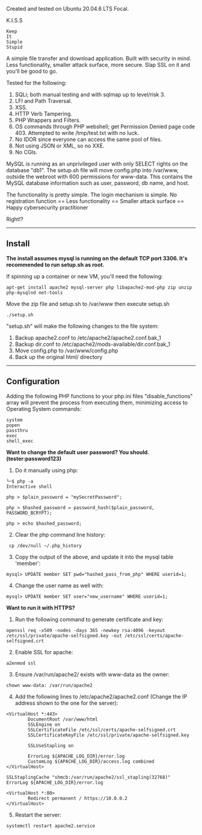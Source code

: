 Created and tested on Ubuntu 20.04.6 LTS Focal.

K.I.S.S
```
Keep
It
Simple
Stupid
```

A simple file transfer and download application. Built with security in mind. Less functionality, smaller attack surface, more secure. Slap SSL on it and you'll be good to go.

Tested for the following:
1. SQLi; both manual testing and with sqlmap up to level/risk 3.
2. LFI and Path Traversal.
3. XSS.
4. HTTP Verb Tampering.
5. PHP Wrappers and Filters.
6. OS commands through PHP webshell; get Permission Denied page code 403. Attempted to write /tmp/test.txt with no luck.
7. No IDOR since everyone can access the same pool of files.
8. Not using JSON or XML, so no XXE.
9. No CGIs.

MySQL is running as an unprivileged user with only SELECT rights on the database "db1". The setup.sh file will move config.php into /var/www, outside the webroot with 600 permissions for www-data. This contains the MySQL database information such as user, password, db name, and host. 

The functionality is pretty simple. The login mechanism is simple. No registration function == Less functionality == Smaller attack surface == Happy cybersecurity practitioner

Right!?

------
Install
----------

**The install assumes mysql is running on the default TCP port 3306. It's recommended to run setup.sh as root.**

If spinning up a container or new VM, you'll need the following:
```
apt-get install apache2 mysql-server php libapache2-mod-php zip unzip php-mysqlnd net-tools
```

Move the zip file and setup.sh to /var/www then execute setup.sh
```
./setup.sh
```

"setup.sh" will make the following changes to the file system:
1. Backup apache2.conf to /etc/apache2/apache2.conf.bak_1
2. Backup dir.conf to /etc/apache2/mods-available/dir.conf.bak_1
3. Move config.php to /var/www/config.php
4. Back up the original html/ directory

---------------
Configuration
-----------------------

Adding the following PHP functions to your php.ini files "disable_functions" array will prevent the process from executing them, minimizing access to Operating System commands:
```
system
popen
passthru
exec
shell_exec
```

**Want to change the default user password? You should. (tester:password123)**

1. Do it manually using php:
```
└─$ php -a
Interactive shell

php > $plain_password = "mySecretPassword";

php > $hashed_password = password_hash($plain_password, PASSWORD_BCRYPT);

php > echo $hashed_password;
```

2. Clear the php command line history:
```
 cp /dev/null ~/.php_history
```

3. Copy the output of the above, and update it into the mysql table 'member':
```
mysql> UPDATE member SET pwd="hashed_pass_from_php" WHERE userid=1;
```

4. Change the user name as well with:
```
mysql> UPDATE member SET user="new_username" WHERE userid=1;
```

**Want to run it with HTTPS?**

1. Run the following command to generate certificate and key:
```
openssl req -x509 -nodes -days 365 -newkey rsa:4096 -keyout /etc/ssl/private/apache-selfsigned.key -out /etc/ssl/certs/apache-selfsigned.crt
```

2. Enable SSL for apache:
```
a2enmod ssl
```

3. Ensure /var/run/apache2/ exists with www-data as the owner:
```
chown www-data: /var/run/apache2
```

4. Add the following lines to /etc/apache2/apache2.conf (Change the IP address shown to the one for the server):
```
<VirtualHost *:443>
        DocumentRoot /var/www/html
        SSLEngine on
        SSLCertificateFile /etc/ssl/certs/apache-selfsigned.crt
        SSLCertificateKeyFile /etc/ssl/private/apache-selfsigned.key

        SSLUseStapling on

        ErrorLog ${APACHE_LOG_DIR}/error.log
        CustomLog ${APACHE_LOG_DIR}/access.log combined
</VirtualHost>

SSLStaplingCache "shmcb:/var/run/apache2/ssl_stapling(32768)"
ErrorLog ${APACHE_LOG_DIR}/error.log

<VirtualHost *:80>
        Redirect permanent / https://10.0.0.2
</VirtualHost>
```

5. Restart the server:
```
systemctl restart apache2.service
```
